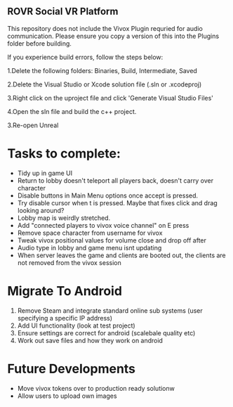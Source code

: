## ROVR Social VR Platform

This repository does not include the Vivox Plugin requried for audio communication. Please ensure you copy a version of this into the Plugins folder before building. 

If you experience build errors, follow the steps below:

1.Delete the following folders: Binaries, Build, Intermediate, Saved

2.Delete the Visual Studio or Xcode solution file (.sln or .xcodeproj)

3.Right click on the uproject file and click 'Generate Visual Studio Files'

4.Open the sln file and build the c++ project.

3.Re-open Unreal

# Tasks to complete:
- Tidy up in game UI
- Return to lobby doesn't teleport all players back, doesn't carry over character
- Disable buttons in Main Menu options once accept is pressed.
- Try disable cursor when t is pressed. Maybe that fixes click and drag looking around?
- Lobby map is weirdly stretched. 
- Add "connected players to vivox voice channel" on E press
- Remove space character from username for vivox 
- Tweak vivox positional values for volume close and drop off after
- Audio type in lobby and game menu isnt updating
- When server leaves the game and clients are booted out, the clients are not removed from the vivox session

# Migrate To Android
1. Remove Steam and integrate standard online sub systems (user specifying a specific IP address)   
2. Add UI functionality (look at test project)
3. Ensure settings are correct for android (scalebale quality etc)
4. Work out save files and how they work on android  


# Future Developments
- Move vivox tokens over to production ready solutionw
- Allow users to upload own images
